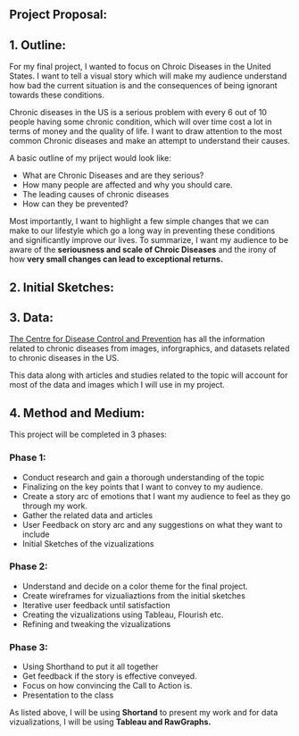 ## Project Proposal: 

## 1. Outline: 

For my final project, I wanted to focus on Chroic Diseases in the United States. I want to tell a visual story which will make my audience understand how bad the current situation is and the consequences of being ignorant towards these conditions.

Chronic diseases in the US is a serious problem with every 6 out of 10 people having some chronic condition, which will over time cost a lot in terms of money and the quality of life. I want to draw attention to the most common Chronic diseases and make an attempt to understand their causes. 

A basic outline of my priject would look like:

* What are Chronic Diseases and are they serious?
* How many people are affected and why you should care.
* The leading causes of chronic diseases
* How can they be prevented?

Most importantly, I want to highlight a few simple changes that we can make to our lifestyle which go a long way in preventing these conditions and significantly improve our lives. 
To summarize, I want my audience to be aware of the **seriousness and scale of Chroic Diseases** and the irony of how **very small changes can lead to exceptional returns.** 



## 2. Initial Sketches: 

## 3. Data: 

[The Centre for Disease Control and Prevention](https://www.cdc.gov/chronicdisease/index.htm) has all the information related to chronic diseases from images, inforgraphics, and datasets related to chronic diseases in the US. 

This data along with articles and studies related to the topic will account for most of the data and images which I will use in my project. 

## 4. Method and Medium: 

This project will be completed in 3 phases: 

### Phase 1: 

  * Conduct research and gain a thorough understanding of the topic
  * Finalizing on the key points that I want to convey to my audience. 
  * Create a story arc of emotions that I want my audience to feel as they go through my work.
  * Gather the related data and articles 
  * User Feedback on story arc and any suggestions on what they want to include
  * Initial Sketches of the vizualizations

### Phase 2:
  * Understand and decide on a color theme for the final project. 
  * Create wireframes for vizualiaztions from the initial sketches
  * Iterative user feedback until satisfaction
  * Creating the vizualizations using Tableau, Flourish etc. 
  * Refining and tweaking the vizualizations
  
###  Phase 3:
 * Using Shorthand to put it all together
 * Get feedback if the story is effective conveyed. 
 * Focus on how convincing the Call to Action is. 
 * Presentation to the class
 
 
As listed above, I will be using **Shortand** to present my work and for data vizualizations, I will be using **Tableau and RawGraphs.**

